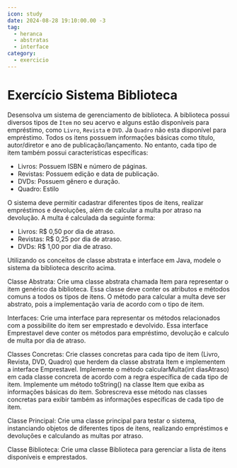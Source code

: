 ```yaml
---
icon: study
date: 2024-08-28 19:10:00.00 -3
tag:
  - heranca
  - abstratas
  - interface
category:
  - exercicio
---
```


# Exercício Sistema Biblioteca

Desensolva um  sistema de gerenciamento de biblioteca. A biblioteca possui diversos tipos de `Item` no seu acervo e alguns estão disponíveis para empréstimo, como `Livro`, `Revista` e `DVD`. Ja `Quadro` não esta disponível para empréstimo. Todos os itens possuem informações básicas como título, autor/diretor e ano de publicação/lançamento. No entanto, cada tipo de item também possui características específicas:

- Livros: Possuem ISBN e número de páginas.
- Revistas: Possuem edição e data de publicação.
- DVDs: Possuem gênero e duração.
- Quadro: Estilo

O sistema deve permitir cadastrar diferentes tipos de itens, realizar empréstimos e devoluções, além de calcular a multa por atraso na devolução. A multa é calculada da seguinte forma:

- Livros: R$ 0,50 por dia de atraso.
- Revistas: R$ 0,25 por dia de atraso.
- DVDs: R$ 1,00 por dia de atraso.

Utilizando os conceitos de classe abstrata e interface em Java, modele o sistema da biblioteca descrito acima.

Classe Abstrata: Crie uma classe abstrata chamada Item para representar o item genérico da biblioteca. Essa classe deve conter os atributos e métodos comuns a todos os tipos de itens. O método para calcular a multa deve ser abstrato, pois a implementação varia de acordo com o tipo de item.

Interfaces: Crie uma interface para representar os métodos relacionados com a possibilite do item ser emprestado e devolvido. Essa interface Emprestavel deve conter os métodos para empréstimo, devolução e calculo de multa por dia de atraso.

Classes Concretas: Crie classes concretas para cada tipo de item (Livro, Revista, DVD, Quadro) que herdem da classe abstrata Item e implementem a interface Emprestavel. Implemente o método calcularMulta(int diasAtraso) em cada classe concreta de acordo com a regra específica de cada tipo de item. Implemente um método toString() na classe Item que exiba as informações básicas do item. Sobrescreva esse método nas classes concretas para exibir também as informações específicas de cada tipo de item.

Classe Principal: Crie uma classe principal para testar o sistema, instanciando objetos de diferentes tipos de itens, realizando empréstimos e devoluções e calculando as multas por atraso.

Classe Biblioteca: Crie uma classe Biblioteca para gerenciar a lista de itens disponíveis e emprestados.
